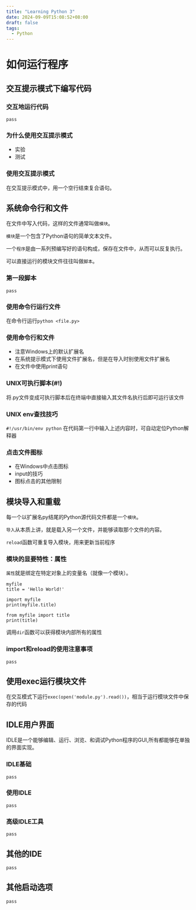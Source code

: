 ```yaml
---
title: "Learning Python 3"
date: 2024-09-09T15:08:52+08:00
draft: false
tags:
  - Python
---
```


# 如何运行程序
## 交互提示模式下编写代码
### 交互地运行代码
`pass`
### 为什么使用交互提示模式
- 实验
- 测试
### 使用交互提示模式
在交互提示模式中，用一个空行结束复合语句。

## 系统命令行和文件
在文件中写入代码，这样的文件通常叫做`模块`。

`模块`是一个包含了Python语句的简单文本文件。

一个`程序`是由一系列预编写好的语句构成，保存在文件中，从而可以反复执行。

可以直接运行的模块文件往往叫做`脚本`。

### 第一段脚本
`pass`
### 使用命令行运行文件
在命令行运行`python <file.py>`
### 使用命令行和文件
- 注意Windows上的默认扩展名
- 在系统提示模式下使用文件扩展名，但是在导入时别使用文件扩展名
- 在文件中使用print语句
### UNIX可执行脚本(#!)
将.py文件变成可执行脚本后在终端中直接输入其文件名执行后即可运行该文件
### UNIX env查找技巧
```#!/usr/bin/env python```
在代码第一行中输入上述内容时，可自动定位Python解释器

### 点击文件图标
- 在Windows中点击图标
- input的技巧
- 图标点击的其他限制

## 模块导入和重载
每一个以扩展名py结尾的Python源代码文件都是一个`模块`。

`导入`从本质上讲，就是载入另一个文件，并能够读取那个文件的内容。

`reload`函数可重复导入模块，用来更新当前程序

### 模块的显要特性：属性
`属性`就是绑定在特定对象上的变量名（就像一个模块）。
```
myfile
title = 'Hello World!'

import myfile
print(myfile.title)

from myfile import title
print(title)
```
调用`dir`函数可以获得模块内部所有的属性
### import和reload的使用注意事项
`pass`
## 使用exec运行模块文件
在交互模式下运行`exec(open('module.py').read())`，相当于运行模块文件中保存的代码
## IDLE用户界面
IDLE是一个能够编辑、运行、浏览、和调试Python程序的GUI,所有都能够在单独的界面实现。
### IDLE基础
`pass`
### 使用IDLE
`pass`
### 高级IDLE工具
`pass`

## 其他的IDE
`pass`
## 其他启动选项
`pass`



